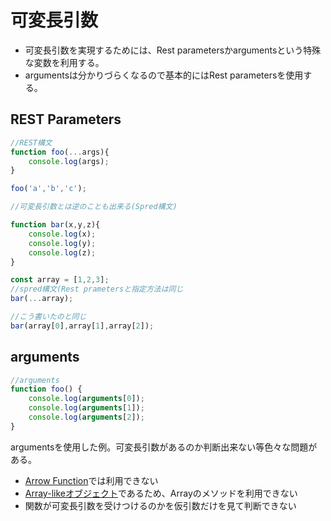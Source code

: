 # 可変長引数
* 可変長引数を実現するためには、Rest parametersかargumentsという特殊な変数を利用する。
* argumentsは分かりづらくなるので基本的にはRest parametersを使用する。

## REST Parameters
```javascript
//REST構文
function foo(...args){
    console.log(args);
}

foo('a','b','c');

//可変長引数とは逆のことも出来る(Spred構文)

function bar(x,y,z){
    console.log(x);
    console.log(y);
    console.log(z);
}

const array = [1,2,3];
//spred構文(Rest prametersと指定方法は同じ
bar(...array);

//こう書いたのと同じ
bar(array[0],array[1],array[2]);
```

## arguments
```javascript
//arguments
function foo() {
    console.log(arguments[0]);
    console.log(arguments[1]);
    console.log(arguments[2]);
}
```
argumentsを使用した例。可変長引数があるのか判断出来ない等色々な問題がある。
* [Arrow Function](./arrowFunction.md)では利用できない
* [Array-likeオブジェクト](arrayLikeObject.md)であるため、Arrayのメソッドを利用できない
* 関数が可変長引数を受けつけるのかを仮引数だけを見て判断できない
